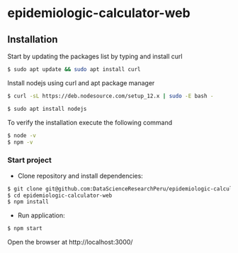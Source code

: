 # epidemiologic-calculator-web

## Installation

Start by updating the packages list by typing and install curl

```bash
$ sudo apt update && sudo apt install curl
```

Install nodejs using curl and apt package manager

```bash
$ curl -sL https://deb.nodesource.com/setup_12.x | sudo -E bash -
```
 
```bash
$ sudo apt install nodejs
```
To verify the installation execute the following command
```bash
$ node -v
$ npm -v
```

### Start project

- Clone repository and install dependencies:
    
```sh
$ git clone git@github.com:DataScienceResearchPeru/epidemiologic-calculator-web.git
$ cd epidemiologic-calculator-web
$ npm install
```

- Run application:
    
```sh
$ npm start
```

Open the browser at http://localhost:3000/
